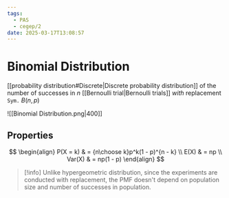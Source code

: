 ```yaml
---
tags:
  - PAS
  - cegep/2
date: 2025-03-17T13:08:57
---
```


# Binomial Distribution

[[probability distribution#Discrete|Discrete probability distribution]] of the number of successes in $n$ [[Bernoulli trial|Bernoulli trials]] *with* replacement
`Sym.` $B(n, p)$

![[Binomial Distribution.png|400]]

## Properties

$$
\begin{align}
P(X = k) & = {n\choose k}p^k(1 - p)^{n - k} \\
E(X) & = np \\
Var(X) & = np(1 - p)
\end{align}
$$

> [!info] Unlike hypergeometric distribution, since the experiments are conducted with replacement, the PMF doesn't depend on population size and number of successes in population.